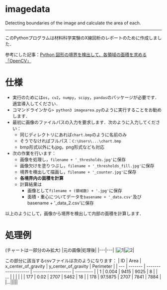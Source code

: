# imagedata
Detecting boundaries of the image and calculate the area of each.

---

このPythonプログラムは材料科学実験のX線回析のレポートのために作成しました．

参考にした記事：[Python 図形の境界を検出して、各領域の面積を求める「OpenCV」](https://hk29.hatenablog.jp/entry/2021/04/10/184155)


# 仕様
- 実行のためには`os`，`cv2`，`numpy`，`scipy`，`pandas`のパッケージが必要です．適宜導入してください．
- コマンドラインから`> python3 imagearea.py`のように実行することをお勧めします．
- 最初に画像のファイルパスの入力を要求します．次のように入力してください：
  - 同じディレクトリにあれば`chart.bmp`のように名前のみ
  - そうでなければフルパス：`C:\Users\...\chart.bmp`
  - bmp形式以外にもjpg，png形式なども対応
- 次の作業を行います：
  - 画像を処理し，`filename + '_thresholds.jpg'`に保存
  - 画像欠けを塗りつぶし，`filename + '_thresholds_fill.jpg'`に保存
  - 境界を検出して描画し，`filename + '_counter.jpg'`に保存
  - **各境界内の面積を計算**
  - 計算結果は
    - 画像として`filename + (領域数) + '.jpg'`に保存
    - 面積・重心についてデータを`basename + '_data.csv'`及びbasename + '_data_2.csv'に保存

以上のようにして，画像から境界を検出して内部の面積を計算します．

# 処理例
(チャートは一部分のみ拡大)
|元の画像|処理後|
|---|---|
|![1](https://user-images.githubusercontent.com/83168581/124359995-566fb800-dc62-11eb-96cf-4be32decdd44.jpg)|![2](https://user-images.githubusercontent.com/83168581/124360004-5cfe2f80-dc62-11eb-8a90-d943609a0a34.jpg)|

この部分に該当するcsvファイルは次のようになります：
| ID  | Area    | x_center_of_gravity | y_center_of_gravity | Perimeter | 
| --- | ------- | ------------------- | ------------------- | --------- | 
| 1   | 0.004   | 9415                | 9025                | 8         | 
| ... |         |                     |                     |           | 
| 177 | 0.02    | 2707                | 5462                | 18        | 
| 178 | 97.5875 | 2707                | 7841                | 7884      | 
|...|||||
